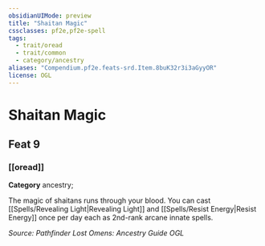 ```yaml
---
obsidianUIMode: preview
title: "Shaitan Magic"
cssclasses: pf2e,pf2e-spell
tags:
  - trait/oread
  - trait/common
  - category/ancestry
aliases: "Compendium.pf2e.feats-srd.Item.8buK32r3i3aGyyOR"
license: OGL
---
```

# Shaitan Magic
## Feat 9
### [[oread]]

**Category** ancestry; 




The magic of shaitans runs through your blood. You can cast [[Spells/Revealing Light|Revealing Light]] and [[Spells/Resist Energy|Resist Energy]] once per day each as 2nd-rank arcane innate spells.

*Source: Pathfinder Lost Omens: Ancestry Guide*
*OGL*